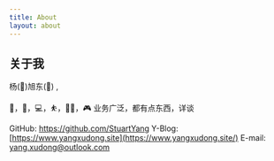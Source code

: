 ```yaml
---
title: About
layout: about
---
```

## 关于我
杨(🐑)旭东(🌄) ,



🚴，🏃，💻，⛹️，🏋️‍♀️，🎮 业务广泛，都有点东西，详谈



GitHub: https://github.com/StuartYang
Y-Blog: [https://www.yangxudong.site](https://www.yangxudong.site/)
E-mail: yang.xudong@outlook.com
